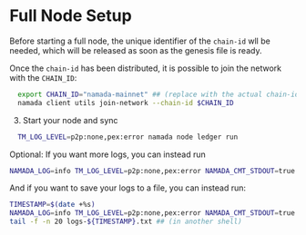 # Full Node Setup
Before starting a full node, the unique identifier of the `chain-id` wll be needed, which will be released as soon as the genesis file is ready. 

Once the `chain-id` has been distributed, it is possible to join the network with the `CHAIN_ID`:
```bash
  export CHAIN_ID="namada-mainnet" ## (replace with the actual chain-id)
  namada client utils join-network --chain-id $CHAIN_ID
  ```
3. Start your node and sync
```bash
  TM_LOG_LEVEL=p2p:none,pex:error namada node ledger run
```
Optional: If you want more logs, you can instead run
```bash
NAMADA_LOG=info TM_LOG_LEVEL=p2p:none,pex:error NAMADA_CMT_STDOUT=true namada node ledger run
```
And if you want to save your logs to a file, you can instead run:
```bash
TIMESTAMP=$(date +%s)
NAMADA_LOG=info TM_LOG_LEVEL=p2p:none,pex:error NAMADA_CMT_STDOUT=true namada node ledger run &> logs-${TIMESTAMP}.txt
tail -f -n 20 logs-${TIMESTAMP}.txt ## (in another shell)
```